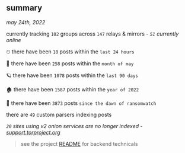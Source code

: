 
## summary
_may 24th, 2022_

currently tracking `102` groups across `147` relays & mirrors - _`51` currently online_

⏲ there have been `18` posts within the `last 24 hours`

🦈 there have been `258` posts within the `month of may`

🪐 there have been `1078` posts within the `last 90 days`

🏚 there have been `1587` posts within the `year of 2022`

🦕 there have been `3873` posts `since the dawn of ransomwatch`

there are `49` custom parsers indexing posts

_`20` sites using v2 onion services are no longer indexed - [support.torproject.org](https://support.torproject.org/onionservices/v2-deprecation/)_

> see the project [README](https://github.com/joshhighet/ransomwatch#ransomwatch--) for backend technicals
